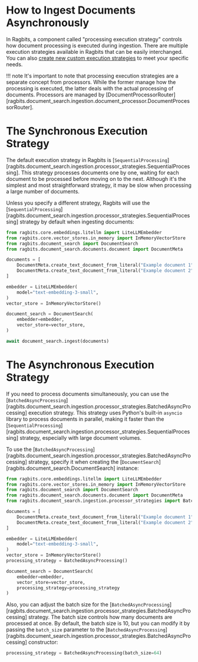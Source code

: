 # How to Ingest Documents Asynchronously

In Ragbits, a component called "processing execution strategy" controls how document processing is executed during ingestion. There are multiple execution strategies available in Ragbits that can be easily interchanged. You can also [create new custom execution strategies](create_custom_execution_strategy.md) to meet your specific needs.

!!! note
    It's important to note that processing execution strategies are a separate concept from processors. While the former manage how the processing is executed, the latter deals with the actual processing of documents. Processors are managed by [DocumentProcessorRouter][ragbits.document_search.ingestion.document_processor.DocumentProcessorRouter].

# The Synchronous Execution Strategy

The default execution strategy in Ragbits is [`SequentialProcessing`][ragbits.document_search.ingestion.processor_strategies.SequentialProcessing]. This strategy processes documents one by one, waiting for each document to be processed before moving on to the next. Although it's the simplest and most straightforward strategy, it may be slow when processing a large number of documents.

Unless you specify a different strategy, Ragbits will use the [`SequentialProcessing`][ragbits.document_search.ingestion.processor_strategies.SequentialProcessing] strategy by default when ingesting documents:

```python
from ragbits.core.embeddings.litellm import LiteLLMEmbedder
from ragbits.core.vector_stores.in_memory import InMemoryVectorStore
from ragbits.document_search import DocumentSearch
from ragbits.document_search.documents.document import DocumentMeta

documents = [
    DocumentMeta.create_text_document_from_literal("Example document 1"),
    DocumentMeta.create_text_document_from_literal("Example document 2"),
]

embedder = LiteLLMEmbedder(
    model="text-embedding-3-small",
)
vector_store = InMemoryVectorStore()

document_search = DocumentSearch(
    embedder=embedder,
    vector_store=vector_store,
)

await document_search.ingest(documents)
```

# The Asynchronous Execution Strategy

If you need to process documents simultaneously, you can use the [`BatchedAsyncProcessing`][ragbits.document_search.ingestion.processor_strategies.BatchedAsyncProcessing] execution strategy. This strategy uses Python's built-in `asyncio` library to process documents in parallel, making it faster than the [`SequentialProcessing`][ragbits.document_search.ingestion.processor_strategies.SequentialProcessing] strategy, especially with large document volumes.

To use the [`BatchedAsyncProcessing`][ragbits.document_search.ingestion.processor_strategies.BatchedAsyncProcessing] strategy, specify it when creating the [`DocumentSearch`][ragbits.document_search.DocumentSearch] instance:

```python
from ragbits.core.embeddings.litellm import LiteLLMEmbedder
from ragbits.core.vector_stores.in_memory import InMemoryVectorStore
from ragbits.document_search import DocumentSearch
from ragbits.document_search.documents.document import DocumentMeta
from ragbits.document_search.ingestion.processor_strategies import BatchedAsyncProcessing

documents = [
    DocumentMeta.create_text_document_from_literal("Example document 1"),
    DocumentMeta.create_text_document_from_literal("Example document 2"),
]

embedder = LiteLLMEmbedder(
    model="text-embedding-3-small",
)
vector_store = InMemoryVectorStore()
processing_strategy = BatchedAsyncProcessing()

document_search = DocumentSearch(
    embedder=embedder,
    vector_store=vector_store,
    processing_strategy=processing_strategy
)
```

Also, you can adjust the batch size for the [`BatchedAsyncProcessing`][ragbits.document_search.ingestion.processor_strategies.BatchedAsyncProcessing] strategy. The batch size controls how many documents are processed at once. By default, the batch size is 10, but you can modify it by passing the `batch_size` parameter to the [`BatchedAsyncProcessing`][ragbits.document_search.ingestion.processor_strategies.BatchedAsyncProcessing] constructor:

```python
processing_strategy = BatchedAsyncProcessing(batch_size=64)
```